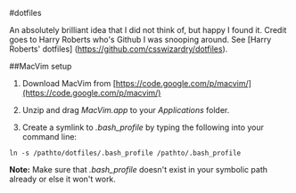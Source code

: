 #dotfiles

An absolutely brilliant idea that I did not think of, but happy I found it. Credit goes to Harry Roberts who's Github I was snooping around. See [Harry Roberts' dotfiles] (https://github.com/csswizardry/dotfiles).

##MacVim setup

1. Download MacVim from [https://code.google.com/p/macvim/](https://code.google.com/p/macvim/)

2. Unzip and drag *MacVim.app* to your *Applications* folder.

3. Create a symlink to *.bash_profile* by typing the following into your command line:

```
ln -s /pathto/dotfiles/.bash_profile /pathto/.bash_profile
```

**Note:** Make sure that *.bash_profile* doesn't exist in your symbolic path already or else it won't work.
